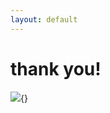 ```yaml
---
layout: default
---
```


# thank you!

![](/images/ending.png){}

<!-- 
- I brought some merch if you want to try Replay
-->
